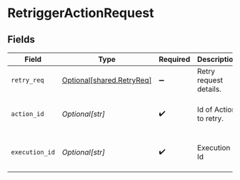 # RetriggerActionRequest


## Fields

| Field                                                            | Type                                                             | Required                                                         | Description                                                      | Example                                                          |
| ---------------------------------------------------------------- | ---------------------------------------------------------------- | ---------------------------------------------------------------- | ---------------------------------------------------------------- | ---------------------------------------------------------------- |
| `retry_req`                                                      | [Optional[shared.RetryReq]](undefined/models/shared/retryreq.md) | :heavy_minus_sign:                                               | Retry request details.                                           |                                                                  |
| `action_id`                                                      | *Optional[str]*                                                  | :heavy_check_mark:                                               | Id of Action to retry.                                           | 9ec3711b-db63-449c-b894-54d5bb622a8f                             |
| `execution_id`                                                   | *Optional[str]*                                                  | :heavy_check_mark:                                               | Execution Id                                                     | 9baf184f-bc81-4128-bca3-d974c90a12c4                             |